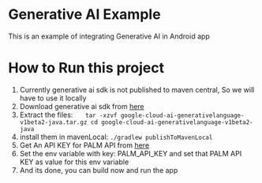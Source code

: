 # Generative AI Example #

This is an example of integrating Generative AI in Android app


# How to Run this project #

1. Currently generative ai sdk is not published to maven central, So we will have to use it locally
2. Download generative ai sdk from [here](https://storage.googleapis.com/generativeai-downloads/clients/google-cloud-ai-generativelanguage-v1beta2-java.tar.gz)
3. Extract the files:
`   tar -xzvf google-cloud-ai-generativelanguage-v1beta2-java.tar.gz
   cd google-cloud-ai-generativelanguage-v1beta2-java`
4. install them in mavenLocal: `./gradlew publishToMavenLocal`
5. Get An API KEY for PALM API from [here](https://makersuite.google.com/app/apikey)
6. Set the env variable with key: PALM_API_KEY and set that PALM API KEY as value for this env variable
7. And its done, you can build now and run the app

